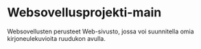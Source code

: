 # Websovellusprojekti-main
Websovellusten perusteet
Web-sivusto, jossa voi suunnitella omia kirjoneulekuvioita ruudukon avulla. 
